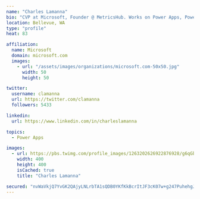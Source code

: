```yaml
---
name: "Charles Lamanna"
bio: "CVP at Microsoft, Founder @ MetricsHub. Works on Power Apps, Power Automate, Power Virtual Agent, Common Data Service and Dynamics 365."
location: Bellevue, WA
type: "profile"
heat: 83

affiliation:
  name: Microsoft
  domain: microsoft.com
  images:
    - url: "/assets/images/organizations/microsoft.com-50x50.jpg"
      width: 50
      height: 50

twitter:
  username: clamanna
  url: https://twitter.com/clamanna
  followers: 5433

linkedin:
  url: https://www.linkedin.com/in/charleslamanna

topics:
  - Power Apps

images:
  - url: https://pbs.twimg.com/profile_images/1263202626922876928/g6qGbHZ-_400x400.jpg
    width: 400
    height: 400
    isCached: true
    title: "Charles Lamanna"

secured: "nvWaVkjQ7YvGK2QAjyLNLrbTA1sQDB0YKfKkBcrItJF3cK07w+g247PuhehgJiWahqrCoLL1upsZnKKKDrz5NU1qRzhr/ZdHFXTgdPdzW6M8py7ZBdMS1lCQs7jN+g364K7e3vy1C1bpwQ3lRIqqPo3bHVmCwvCtI7sAykUVtS6bXULot9CdCIPMJVEjbBetmWHDMGmk87FS6WTVMZ0KoUyWklZiPxDUSoGxNRJ4Act6kMjMICpVkbw8kqhsa8sIn+9isVolDTa32LlzrCmemQdHZ/QZSdpRwgmUTjYteqxoJEtzpf/mCmeB/lp7ldK4LebQEqYFDMwI0aOU/9v65vvpFYQvyV8sFD2SmeHqMcAEIJg9MZHHW3dedeQArfxz6FFqifd9f8BMcqsLUCRqemoO9s7J7npC0eE9+WOVksg=;DQdvWexsgqF1mgkWBTGDmA=="
---
```


